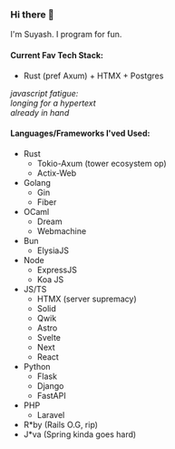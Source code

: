 ### Hi there 👋
I'm Suyash. I program for fun.

#### Current Fav Tech Stack:
- Rust (pref Axum) + HTMX + Postgres

_javascript fatigue:\
longing for a hypertext\
already in hand_

#### Languages/Frameworks I'ved Used:
- Rust
  - Tokio-Axum (tower ecosystem op)
  - Actix-Web
- Golang
  - Gin
  - Fiber
- OCaml
  - Dream
  - Webmachine
- Bun
  - ElysiaJS
- Node
  - ExpressJS
  - Koa JS
- JS/TS
  - HTMX (server supremacy)
  - Solid
  - Qwik
  - Astro
  - Svelte
  - Next
  - React
- Python
  - Flask
  - Django
  - FastAPI
- PHP
  - Laravel
- R*by (Rails O.G, rip)
- J*va (Spring kinda goes hard)
